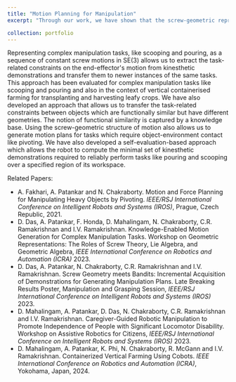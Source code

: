 ```yaml
---
title: "Motion Planning for Manipulation"
excerpt: "Through our work, we have shown that the screw-geometric representation of motion is a general way of representing motion plans in the task space which is a subset of SE(3). This is representation can be used for tasks which involve contact with the environment as well as for complex manipulation tasks like scooping and pouring where it is difficult to specific the task constraints beforehand. By representing motion plans associated with a task as a sequence of constant screw segments allows us to satisfy the task-related constraints without explicitly programming them. <br/> <img src='/images/Grasping.gif'> Representing complex manipulation tasks, like scooping and pouring, as a sequence of constant screw motions in SE(3) allows us to extract the task-related constraints on the end-effector's motion from kinesthetic demonstrations and transfer them to newer instances of the same tasks. This approach has been evaluated for complex manipulation tasks like scooping and pouring and also in the context of vertical containerized farming for transplanting and harvesting leafy crops. <img src='/images/HarvestingExecution.gif'>"

collection: portfolio
---
```

Representing complex manipulation tasks, like scooping and pouring, as a sequence of constant screw motions in SE(3) allows us to extract the task-related constraints on the end-effector's motion from kinesthetic demonstrations and transfer them to newer instances of the same tasks.
This approach has been evaluated for complex manipulation tasks like scooping and pouring and also in the context of vertical containerised farming for transplanting and harvesting leafy crops.
We have also developed an approach that allows us to transfer the task-related constraints between objects which are functionally similar but have different geometries. The notion of functional similarity is captured by a knowledge base.
Using the screw-geometric structure of motion also allows us to generate motion plans for tasks which require object-environment contact like pivoting.
We have also developed a self-evaluation-based approach which allows the robot to compute the minimal set of kinesthetic demonstrations required to reliably perform tasks like pouring and scooping over a specified region of its workspace. </br>

Related Papers: 

* A. Fakhari, A. Patankar and N. Chakraborty. Motion and Force Planning for Manipulating Heavy Objects by Pivoting. <i>IEEE/RSJ International Conference on Intelligent Robots and Systems (IROS)</i>, Prague, Czech Republic, 2021.
* D. Das, A. Patankar, F. Honda, D. Mahalingam, N. Chakraborty, C.R. Ramakrishnan and I.V. Ramakrishnan. Knowledge-Enabled Motion Generation for Complex Manipulation Tasks. Workshop on Geometric Representations: The Roles of Screw Theory, Lie Algebra, and Geometric Algebra, <i>IEEE International Conference on Robotics and Automation (ICRA)</i> 2023.
* D. Das, A. Patankar, N. Chakraborty, C.R. Ramakrishnan and I.V. Ramakrishnan. Screw Geometry meets Bandits: Incremental Acquisition of Demonstrations for Generating Manipulation Plans. Late Breaking Results Poster, Manipulation and Grasping Session, <i>IEEE/RSJ International Conference on Intelligent Robots and Systems (IROS)</i> 2023.
* D. Mahalingam, A. Patankar, D. Das, N. Chakraborty, C.R. Ramakrishnan and I.V. Ramakrishnan. Caregiver-Guided Robotic Manipulation to Promote Independence of People with Significant Locomotor Disability. Workshop on Assistive Robotics for Citizens, <i>IEEE/RSJ International Conference on Intelligent Robots and Systems (IROS)</i> 2023.
* D. Mahalingam, A. Patankar, K. Phi, N. Chakraborty, R. McGann and I.V. Ramakrishnan. Containerized Vertical Farming Using Cobots. <i>IEEE International Conference on Robotics and Automation (ICRA)</i>, Yokohama, Japan, 2024.
